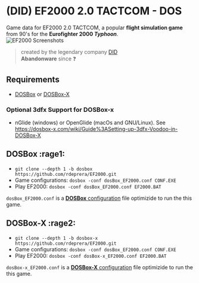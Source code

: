 # (DID) EF2000 2.0 TACTCOM - DOS

Game data for EF2000 2.0 TACTCOM, a popular **flight simulation game** from 90's for the **Eurofighter 2000 *Typhoon***.  
![EF2000 Screenshots](https://user-images.githubusercontent.com/4818168/173661304-fd761db0-5fa1-4cef-ba77-2dc6ff66c1d9.gif)  
> created by the legendary company [DID](https://en.wikipedia.org/wiki/Digital_Image_Design)  
> **Abandonware** since :question:


## Requirements

- [DOSBox](https://www.dosbox.com/) or [DOSBox-X](https://dosbox-x.com/)

### Optional 3dfx Support for DOSBox-x
- nGlide (windows) or OpenGlide (macOs and GNU/Linux). See https://dosbox-x.com/wiki/Guide%3ASetting-up-3dfx-Voodoo-in-DOSBox‐X

## DOSBox :rage1:

- `git clone --depth 1 -b dosbox https://github.com/rdeprera/EF2000.git`
- Game configurations: `dosbox -conf dosBox_EF2000.conf CONF.EXE`
- Play EF2000: `dosbox -conf dosBox_EF2000.conf EF2000.BAT`

`dosBox_EF2000.conf` is a [**DOSBox** configuration](https://www.dosbox.com/wiki/Dosbox.conf) file optimizide to run the this game.


## DOSBox-X :rage2:

- `git clone --depth 1 -b dosbox-x https://github.com/rdeprera/EF2000.git`
- Game configurations: `dosbox -conf dosBox_EF2000.conf CONF.EXE`
- Play EF2000: `dosbox -conf dosBox-x_EF2000.conf EF2000.BAT`

`dosBox-x_EF2000.conf` is a [**DOSBox-X** configuration](https://dosbox-x.com/wiki/) file optimizide to run the this game.
